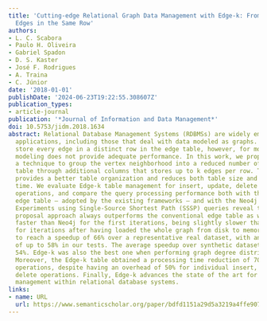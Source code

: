 ```yaml
---
title: 'Cutting-edge Relational Graph Data Management with Edge-k: From One to Multiple
  Edges in the Same Row'
authors:
- L. C. Scabora
- Paulo H. Oliveira
- Gabriel Spadon
- D. S. Kaster
- José F. Rodrigues
- A. Traina
- C. Júnior
date: '2018-01-01'
publishDate: '2024-06-23T19:22:55.308607Z'
publication_types:
- article-journal
publication: '*Journal of Information and Data Management*'
doi: 10.5753/jidm.2018.1634
abstract: Relational Database Management Systems (RDBMSs) are widely employed in several
  applications, including those that deal with data modeled as graphs. Existing solutions
  store every edge in a distinct row in the edge table, however, for most cases, such
  modeling does not provide adequate performance. In this work, we propose Edge-k,
  a technique to group the vertex neighborhood into a reduced number of rows in a
  table through additional columns that stores up to k edges per row. The technique
  provides a better table organization and reduces both table size and query processing
  time. We evaluate Edge-k table management for insert, update, delete and bulkload
  operations, and compare the query processing performance both with the conventional
  edge table — adopted by the existing frameworks — and with the Neo4j graph database.
  Experiments using Single-Source Shortest Path (SSSP) queries reveal that our new
  proposal approach always outperforms the conventional edge table as well as it was
  faster than Neo4j for the first iterations, being slightly slower than Neo4j only
  for iterations after having loaded the whole graph from disk to memory. It was able
  to reach a speedup of 66% over a representative real dataset, with an average reduction
  of up to 58% in our tests. The average speedup over synthetic datasets was up to
  54%. Edge-k was also the best one when performing graph degree distribution queries.
  Moreover, the Edge-k table obtained a processing time reduction of 70% for bulkload
  operations, despite having an overhead of 50% for individual insert, update and
  delete operations. Finally, Edge-k advances the state of the art for graph data
  management within relational database systems.
links:
- name: URL
  url: https://www.semanticscholar.org/paper/bdfd1151a29d5a3219a4ffe907d67f32c4708012
---
```

